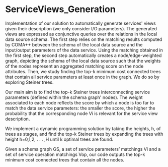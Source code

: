 # ServiceViews_Generation
Implementation of our solution to automatically generate services' views given their description (we only consider I/O parameters). The generated views are expressed as conjunctive queries over the relations in the local data source schema. The first step relies on the matching results computed by COMA++ between the schema of the local data source and the input/output parameters of the data service. Using the matching obtained in the first step, the second step automatically creates a node/edge-weighted graph, depicting the schema of the local data source such that the weights of the nodes represent an aggregated matching score on the node attributes. Then, we study finding the top-k minimum cost connected trees that contain all service parameters at least once in the graph. We do so by exploring Steiner trees.

Our main aim is to find the top-k Steiner trees interconnecting service parameters (defined within the schema graph' nodes). The weight associated to each node reflects the score by which a node is too far to match the data service parameters: the smaller the score, the higher the probability that the corresponding node Vi is relevant for the service view description.

We implement a dynamic programming solution by taking the heights, h, of trees as stages, and find the top-k Steiner trees by expanding the trees with height h=0,1,2, . . . ,H until k optimal trees are found. 

Given a schema graph GS, a set of service parameters’ matchings Vi and a set of service operation matchings Vop, our code outputs the top-k minimum cost
connected trees that contain all the nodes.
